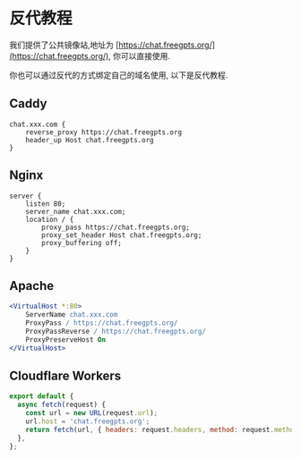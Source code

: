 # 反代教程

我们提供了公共镜像站,地址为 [https://chat.freegpts.org/](https://chat.freegpts.org/), 你可以直接使用.

你也可以通过反代的方式绑定自己的域名使用, 以下是反代教程.

## Caddy

```caddyfile
chat.xxx.com {
    reverse_proxy https://chat.freegpts.org
    header_up Host chat.freegpts.org
}
```

## Nginx

```nginx
server {
    listen 80;
    server_name chat.xxx.com;
    location / {
        proxy_pass https://chat.freegpts.org;
        proxy_set_header Host chat.freegpts.org;
        proxy_buffering off;
    }
}
```

## Apache

```apache
<VirtualHost *:80>
    ServerName chat.xxx.com
    ProxyPass / https://chat.freegpts.org/
    ProxyPassReverse / https://chat.freegpts.org/
    ProxyPreserveHost On
</VirtualHost>
```

## Cloudflare Workers

```javascript
export default {
  async fetch(request) {
    const url = new URL(request.url);
    url.host = 'chat.freegpts.org';
    return fetch(url, { headers: request.headers, method: request.method, body: request.body });
  },
};
```
